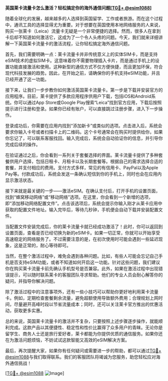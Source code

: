 **英国莱卡流量卡怎么激活？轻松搞定你的海外通信问题[[TG💪+ @esim1088](https://t.me/s/esim1088)]**

随着全球化的发展，越来越多的人选择到英国留学、工作或者旅游。而在这个过程中，通讯工具的选择显得尤为重要。对于想要在英国使用本地网络服务的人来说，购买一张莱卡（Leica）流量卡无疑是一个非常便捷的选择。然而，很多人在拿到卡后却不知道如何激活它，这成为了一个令人头疼的问题。今天，我们就来详细讲解一下英国莱卡流量卡的激活流程，让你轻松搞定海外通信问题。

首先，我们需要明确一点：莱卡流量卡并非传统意义上的实体SIM卡，而是支持eSIM技术的虚拟SIM卡。这意味着你不需要物理插入卡片，而是通过手机上的设置功能直接激活和使用。这种新型的通信方式不仅方便快捷，而且更加环保，符合现代科技发展的趋势。因此，在开始之前，请确保你的手机支持eSIM功能，并且已经开通了这一功能。

接下来，让我们一步步教你如何激活英国莱卡流量卡。第一步是下载并安装官方的应用程序。目前，莱卡提供了多款应用程序供用户下载，包括iOS和Android系统。你可以通过App Store或Google Play搜索“Leica”找到官方应用，下载后按照提示进行注册和登录。如果你已经有账户，可以直接跳过注册步骤，进入下一步操作。

登录成功后，你需要在应用内找到“添加新卡”或类似的选项。点击进入后，系统会要求你输入卡号或者扫描卡上的二维码。这个卡号通常会在购买时提供给你，如果你忘记了，可以联系客服找回。输入完成后，系统会自动验证你的信息，并引导你完成后续的操作。

在验证通过之后，你会看到一系列关于套餐选择的界面。莱卡流量卡提供了多种套餐供用户选择，包括日租卡、月租卡以及长期套餐等。根据自己的需求选择合适的套餐，并支付相应的费用。支付方式多样，常见的有信用卡、PayPal以及Apple Pay等。付款成功后，系统会发送一条确认短信到你的手机上，同时也会在应用内显示激活状态。

接下来就是最关键的一步——激活eSIM。在确认支付后，打开手机的设置页面，找到“蜂窝移动网络”或“移动网络”选项。在这里，你会看到一个新增的选项，即“添加移动网络配置文件”。点击该选项后，系统会提示你输入刚才从莱卡应用中获取的配置文件地址。输入完毕后，等待几秒钟，手机便会自动下载并安装配置文件。

当配置文件安装完成后，你的莱卡流量卡就已经成功激活了！此时，你可以返回到设置页面，查看是否已经切换为新的eSIM卡。如果一切正常，你就可以开始享受高速稳定的网络服务了。不过需要注意的是，在初次使用时可能会遇到一些延迟现象，这是正常的，耐心等待即可。

当然，在整个激活过程中，难免会遇到各种问题。比如，有些人可能会忘记自己手机是否支持eSIM功能，或者不知道如何开启这一功能。针对这些问题，我们建议你在购买莱卡流量卡前先确认手机型号是否兼容。此外，如果在激活过程中出现错误提示，可以随时联系莱卡的客服团队寻求帮助。他们的专业人员会耐心解答你的疑问，并指导你解决问题。

除了激活过程中的注意事项外，还有一些小技巧可以帮助你更好地利用莱卡流量卡。例如，定期检查套餐剩余流量，避免超额使用导致额外费用；合理规划上网时间，尽量避开高峰时段以节省流量成本；同时，还可以关注莱卡官方推出的优惠活动，获取更多实惠。

总的来说，英国莱卡流量卡的激活并不复杂，只要按照上述步骤逐步操作，就能顺利完成。这款产品以其便捷性、稳定性和性价比赢得了众多用户的青睐。无论你是留学生、商务人士还是旅行爱好者，莱卡都能为你提供优质的通信服务。如果你还在为激活问题烦恼，不妨试试这款智能又高效的eSIM解决方案。

最后，再次提醒大家，如果你有任何疑问或需要进一步的帮助，都可以通过[TG💪+ @esim1088](https://t.me/s/esim1088)与我们取得联系。我们的客服团队将竭诚为您服务，助您轻松应对海外通信挑战！

[[TG💪+ @esim1088](https://t.me/s/esim1088) ![Image](https://i.postimg.cc/4NQfJmqS/Snipaste-2025-05-13-00-14-12.png)]